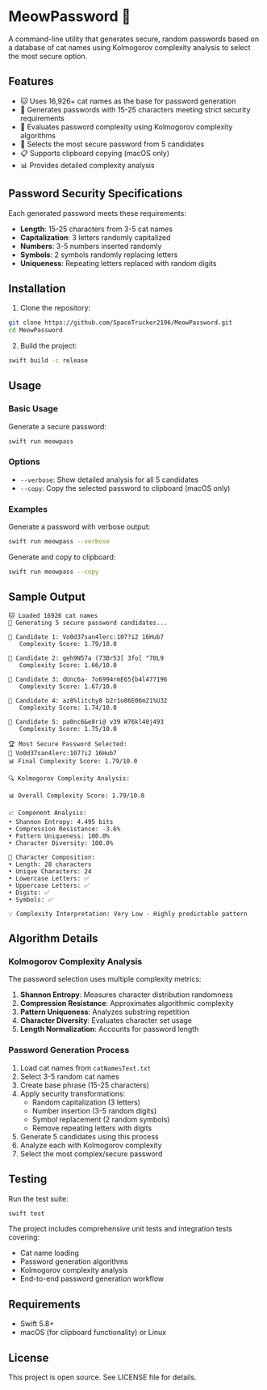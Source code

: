 # MeowPassword 🐾

A command-line utility that generates secure, random passwords based on a database of cat names using Kolmogorov complexity analysis to select the most secure option.

## Features

- 🐱 Uses 16,926+ cat names as the base for password generation
- 🔐 Generates passwords with 15-25 characters meeting strict security requirements
- 🧮 Evaluates password complexity using Kolmogorov complexity algorithms
- 🎯 Selects the most secure password from 5 candidates
- 📋 Supports clipboard copying (macOS only)
- 📊 Provides detailed complexity analysis

## Password Security Specifications

Each generated password meets these requirements:

- **Length**: 15-25 characters from 3-5 cat names
- **Capitalization**: 3 letters randomly capitalized
- **Numbers**: 3-5 numbers inserted randomly
- **Symbols**: 2 symbols randomly replacing letters
- **Uniqueness**: Repeating letters replaced with random digits

## Installation

1. Clone the repository:
```bash
git clone https://github.com/SpaceTrucker2196/MeowPassword.git
cd MeowPassword
```

2. Build the project:
```bash
swift build -c release
```

## Usage

### Basic Usage
Generate a secure password:
```bash
swift run meowpass
```

### Options
- `--verbose`: Show detailed analysis for all 5 candidates
- `--copy`: Copy the selected password to clipboard (macOS only)

### Examples

Generate a password with verbose output:
```bash
swift run meowpass --verbose
```

Generate and copy to clipboard:
```bash
swift run meowpass --copy
```

## Sample Output

```
🐱 Loaded 16926 cat names
🔄 Generating 5 secure password candidates...

🔐 Candidate 1: Vo0d37san4lerc:107?i2 16Hub7
   Complexity Score: 1.79/10.0

🔐 Candidate 2: geh9N57a (73Br53[ 3fo[ "70L9
   Complexity Score: 1.66/10.0

🔐 Candidate 3: dUnc6a- 7o6994rmE65{b4l477196
   Complexity Score: 1.67/10.0

🔐 Candidate 4: az8%litchy8 b2r1o86E06m21%U32
   Complexity Score: 1.74/10.0

🔐 Candidate 5: pa0nc6&e8ri@ v39 W76kl40j493
   Complexity Score: 1.75/10.0

🏆 Most Secure Password Selected:
🔐 Vo0d37san4lerc:107?i2 16Hub7
📊 Final Complexity Score: 1.79/10.0

🔍 Kolmogorov Complexity Analysis:

📊 Overall Complexity Score: 1.79/10.0

📈 Component Analysis:
• Shannon Entropy: 4.495 bits
• Compression Resistance: -3.6%
• Pattern Uniqueness: 100.0%
• Character Diversity: 100.0%

🎯 Character Composition:
• Length: 28 characters
• Unique Characters: 24
• Lowercase Letters: ✅
• Uppercase Letters: ✅
• Digits: ✅
• Symbols: ✅

💡 Complexity Interpretation: Very Low - Highly predictable pattern
```

## Algorithm Details

### Kolmogorov Complexity Analysis

The password selection uses multiple complexity metrics:

1. **Shannon Entropy**: Measures character distribution randomness
2. **Compression Resistance**: Approximates algorithmic complexity
3. **Pattern Uniqueness**: Analyzes substring repetition
4. **Character Diversity**: Evaluates character set usage
5. **Length Normalization**: Accounts for password length

### Password Generation Process

1. Load cat names from `catNamesText.txt`
2. Select 3-5 random cat names
3. Create base phrase (15-25 characters)
4. Apply security transformations:
   - Random capitalization (3 letters)
   - Number insertion (3-5 random digits)
   - Symbol replacement (2 random symbols)
   - Remove repeating letters with digits
5. Generate 5 candidates using this process
6. Analyze each with Kolmogorov complexity
7. Select the most complex/secure password

## Testing

Run the test suite:
```bash
swift test
```

The project includes comprehensive unit tests and integration tests covering:
- Cat name loading
- Password generation algorithms
- Kolmogorov complexity analysis
- End-to-end password generation workflow

## Requirements

- Swift 5.8+
- macOS (for clipboard functionality) or Linux

## License

This project is open source. See LICENSE file for details.